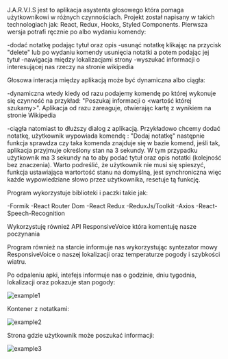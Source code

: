 J.A.R.V.I.S jest to aplikacja asystenta głosowego która pomaga użytkownikowi w różnych czynnościach. Projekt został napisany w takich technologiach jak: React, Redux, Hooks, Styled Components. Pierwsza wersja potrafi ręcznie po albo wydaniu komendy:

-dodać notatkę podając tytuł oraz opis
-usunąć notatkę klikając na przycisk "delete" lub po wydaniu komendy usunięcia notatki a potem podając jej tytuł
-nawigacja między lokalizacjami strony
-wyszukać informacji o interesującej nas rzeczy na stronie wikipedia

Głosowa interacja między aplikacją może być dynamiczna albo ciągła:

-dynamiczna wtedy kiedy od razu podajemy komendę po której wykonuje się czynność na przykład: "Poszukaj informacji o <wartość której szukamy>". Aplikacja od razu zareaguje, otwierając kartę z wynikiem na stronie Wikipedia

-ciągła natomiast to dłuższy dialog z aplikacją. Przykładowo chcemy dodać notatkę, użytkownik wypowiada komendę : "Dodaj notatkę" następnie funkcja sprawdza czy taka komenda znajduje się w bazie komend, jeśli tak, aplikacja przyjmuje określony stan na 3 sekundy. W tym przypadku użytkownik ma 3 sekundy na to aby podać tytuł oraz opis notatki (kolejność bez znaczenia). Warto podreślić, że użytkownik nie musi się spieszyć, funkcja ustawiająca wartortość stanu na domyślną, jest synchroniczna więc każde wypowiedziane słowo przez użytkownika, resetuje tą funkcję.

Program wykorzystuje biblioteki i paczki takie jak: 

-Formik
-React Router Dom
-React Redux
-ReduxJs/Toolkit
-Axios
-React-Speech-Recognition

Wykorzystuję również API ResponsiveVoice która komentuję nasze poczynania

Program również na starcie informuje nas wykorzystując syntezator mowy ResponsiveVoice o naszej lokalizacji oraz temperaturze pogody i szybkości wiatru.

Po odpaleniu apki, intefejs informuje nas o godzinie, dniu tygodnia, lokalizacji oraz pokazuje stan pogody:

![example1](https://user-images.githubusercontent.com/32464644/179853757-d804198f-4405-4f90-aa15-79d9b6941454.png)

Kontener z notatkami:

![example2](https://user-images.githubusercontent.com/32464644/179853800-f6dd63f7-0572-4629-aa92-cd725083dde7.png)

Strona gdzie użytkownik może poszukać informacji:

![example3](https://user-images.githubusercontent.com/32464644/179853824-0c8c1e38-9ba7-47d7-96cd-4a51426c798a.png)




